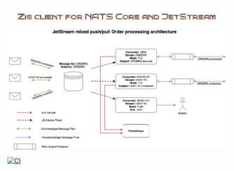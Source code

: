 ![](_logo/logo.png)
![](_logo/nats-streams-ordersimage.png)

[![CI](https://github.com/g41797/nats/actions/workflows/linux.yml/badge.svg)](https://github.com/g41797/nats/actions/workflows/linux.yml)


